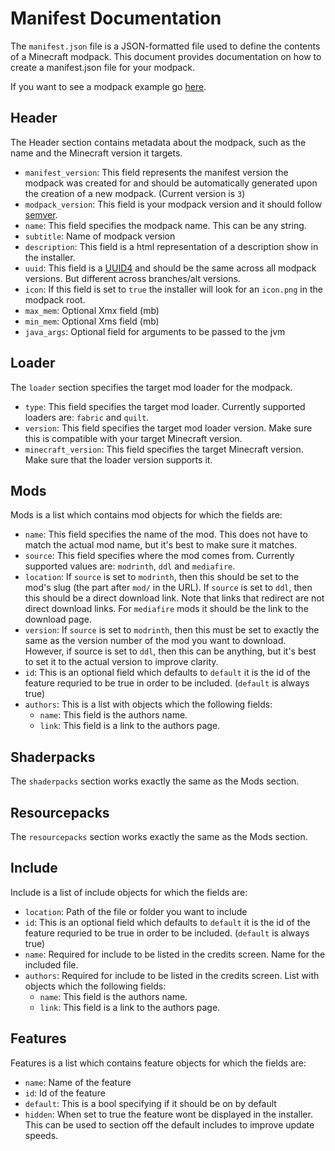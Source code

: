 # Manifest Documentation

The `manifest.json` file is a JSON-formatted file used to define the contents of a Minecraft modpack. This document provides documentation on how to create a manifest.json file for your modpack.

If you want to see a modpack example go [here](https://github.com/Wynncraft-Overhaul/modpack-example).

## Header

The Header section contains metadata about the modpack, such as the name and the Minecraft version it targets.

- `manifest_version`: This field represents the manifest version the modpack was created for and should be automatically generated upon the creation of a new modpack. (Current version is `3`)
- `modpack_version`: This field is your modpack version and it should follow [semver](https://semver.org/).
- `name`: This field specifies the modpack name. This can be any string.
- `subtitle`: Name of modpack version
- `description`: This field is a html representation of a description show in the installer.
- `uuid`: This field is a [UUID4](https://www.uuidgenerator.net/) and should be the same across all modpack versions. But different across branches/alt versions.
- `icon`: If this field is set to `true` the installer will look for an `icon.png` in the modpack root.
- `max_mem`: Optional Xmx field (mb)
- `min_mem`: Optional Xms field (mb)
- `java_args`: Optional field for arguments to be passed to the jvm

## Loader

The `loader` section specifies the target mod loader for the modpack.

- `type`: This field specifies the target mod loader. Currently supported loaders are: `fabric` and `quilt`.
- `version`: This field specifies the target mod loader version. Make sure this is compatible with your target Minecraft version.
- `minecraft_version`: This field specifies the target Minecraft version. Make sure that the loader version supports it.

## Mods

Mods is a list which contains mod objects for which the fields are:

- `name`: This field specifies the name of the mod. This does not have to match the actual mod name, but it's best to make sure it matches.
- `source`: This field specifies where the mod comes from. Currently supported values are: `modrinth`, `ddl` and `mediafire`.
- `location`: If `source` is set to `modrinth`, then this should be set to the mod's slug (the part after `mod/` in the URL). If `source` is set to `ddl`, then this should be a direct download link. Note that links that redirect are not direct download links. For `mediafire` mods it should be the link to the download page.
- `version`: If `source` is set to `modrinth`, then this must be set to exactly the same as the version number of the mod you want to download. However, if source is set to `ddl`, then this can be anything, but it's best to set it to the actual version to improve clarity.
- `id`: This is an optional field which defaults to `default` it is the id of the feature requried to be true in order to be included. (`default` is always true)
- `authors`: This is a list with objects which the following fields:
  - `name`: This field is the authors name.
  - `link`: This field is a link to the authors page.

## Shaderpacks

The `shaderpacks` section works exactly the same as the Mods section.

## Resourcepacks

The `resourcepacks` section works exactly the same as the Mods section.

## Include

Include is a list of include objects for which the fields are:

- `location`: Path of the file or folder you want to include
- `id`: This is an optional field which defaults to `default` it is the id of the feature requried to be true in order to be included. (`default` is always true)
- `name`: Required for include to be listed in the credits screen. Name for the included file.
- `authors`: Required for include to be listed in the credits screen. List with objects which the following fields:
  - `name`: This field is the authors name.
  - `link`: This field is a link to the authors page.

## Features

Features is a list which contains feature objects for which the fields are:

- `name`: Name of the feature
- `id`: Id of the feature
- `default`: This is a bool specifying if it should be on by default
- `hidden`: When set to true the feature wont be displayed in the installer. This can be used to section off the default includes to improve update speeds.

